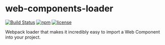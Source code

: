 # web-components-loader

[![Build Status](https://travis-ci.org/rnicholus/web-components-loader.svg?branch=master)](https://travis-ci.org/rnicholus/web-components-loader)
[![npm](https://img.shields.io/npm/v/web-components-loader.svg)](https://www.npmjs.com/package/web-components-loader)
[![license](https://img.shields.io/badge/license-MIT-brightgreen.svg)](LICENSE)

Webpack loader that makes it incredibly easy to import a Web Component into your project.
